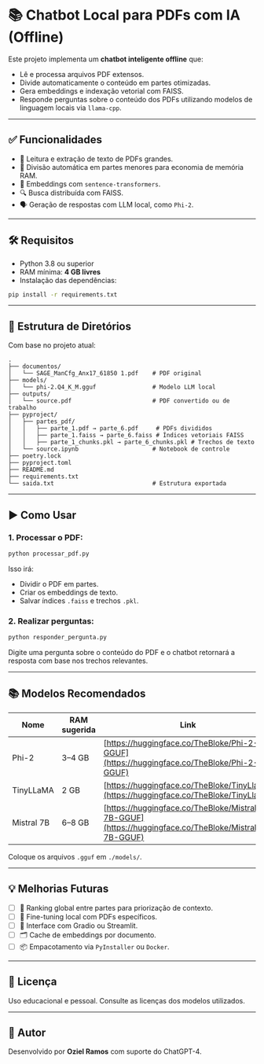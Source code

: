 # 📚 Chatbot Local para PDFs com IA (Offline)

Este projeto implementa um **chatbot inteligente offline** que:

- Lê e processa arquivos PDF extensos.
- Divide automaticamente o conteúdo em partes otimizadas.
- Gera embeddings e indexação vetorial com FAISS.
- Responde perguntas sobre o conteúdo dos PDFs utilizando modelos de linguagem locais via `llama-cpp`.

---

## ✅ Funcionalidades

- 📖 Leitura e extração de texto de PDFs grandes.
- 🔁 Divisão automática em partes menores para economia de memória RAM.
- 🧠 Embeddings com `sentence-transformers`.
- 🔍 Busca distribuída com FAISS.
- 🗣️ Geração de respostas com LLM local, como `Phi-2`.

---

## 🛠 Requisitos

- Python 3.8 ou superior
- RAM mínima: **4 GB livres**
- Instalação das dependências:

```bash
pip install -r requirements.txt
````

---

## 📁 Estrutura de Diretórios

Com base no projeto atual:

```
.
├── documentos/
│   └── SAGE_ManCfg_Anx17_61850 1.pdf    # PDF original
├── models/
│   └── phi-2.Q4_K_M.gguf                # Modelo LLM local
├── outputs/
│   └── source.pdf                       # PDF convertido ou de trabalho
├── pyproject/
│   ├── partes_pdf/
│   │   ├── parte_1.pdf → parte_6.pdf     # PDFs divididos
│   │   ├── parte_1.faiss → parte_6.faiss # Índices vetoriais FAISS
│   │   ├── parte_1_chunks.pkl → parte_6_chunks.pkl # Trechos de texto
│   └── source.ipynb                     # Notebook de controle
├── poetry.lock
├── pyproject.toml
├── README.md
├── requirements.txt
└── saida.txt                            # Estrutura exportada
```

---

## ▶️ Como Usar

### 1. Processar o PDF:

```bash
python processar_pdf.py
```

Isso irá:

* Dividir o PDF em partes.
* Criar os embeddings de texto.
* Salvar índices `.faiss` e trechos `.pkl`.

### 2. Realizar perguntas:

```bash
python responder_pergunta.py
```

Digite uma pergunta sobre o conteúdo do PDF e o chatbot retornará a resposta com base nos trechos relevantes.

---

## 📚 Modelos Recomendados

| Nome       | RAM sugerida | Link                                                                                               |
| ---------- | ------------ | -------------------------------------------------------------------------------------------------- |
| Phi-2      | 3–4 GB       | [https://huggingface.co/TheBloke/Phi-2-GGUF](https://huggingface.co/TheBloke/Phi-2-GGUF)           |
| TinyLLaMA  | 2 GB         | [https://huggingface.co/TheBloke/TinyLlama](https://huggingface.co/TheBloke/TinyLlama)             |
| Mistral 7B | 6–8 GB       | [https://huggingface.co/TheBloke/Mistral-7B-GGUF](https://huggingface.co/TheBloke/Mistral-7B-GGUF) |

Coloque os arquivos `.gguf` em `./models/`.

---

## 💡 Melhorias Futuras

* [ ] 🔎 Ranking global entre partes para priorização de contexto.
* [ ] 🧠 Fine-tuning local com PDFs específicos.
* [ ] 💬 Interface com Gradio ou Streamlit.
* [ ] 🗂 Cache de embeddings por documento.
* [ ] 📦 Empacotamento via `PyInstaller` ou `Docker`.

---

## 🔐 Licença

Uso educacional e pessoal. Consulte as licenças dos modelos utilizados.

---

## 🙌 Autor

Desenvolvido por **Oziel Ramos** com suporte do ChatGPT-4.

